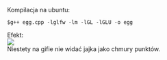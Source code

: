 Kompilacja na ubuntu: 
```
$g++ egg.cpp -lglfw -lm -lGL -lGLU -o egg

```
Efekt:\
<img src = "https://media.giphy.com/media/HWoVZU9pcC7x3yQH6T/giphy.gif">\
Niestety na gifie nie widać jajka jako chmury punktów.

